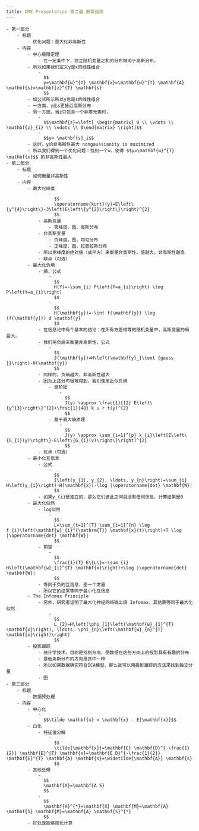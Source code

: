 ```yaml
---
title: DME Presentation 第二遍 删繁就简
---
```


	- 第一部分
		- 标题
			- 优化问题：最大化非高斯性
		- 内容
			- 中心极限定理
				- 在一定条件下，独立随机变量之和的分布倾向于高斯分布。
			- 所以如果我们定义y是x的线性组合
				-
				  $$
				  y=\mathbf{w}^{T} \mathbf{x}=\mathbf{w}^{T} \mathbf{A} \mathbf{s}=\mathbf{z}^{T} \mathbf{s}
				  $$
			- 如公式所示所以y也是s的线性组合
			- 一方面，y比s更接近高斯分布
			- 另一方面，当z只包含一个非零元素时，
				-
				  $$\mathbf{z}=\left[ \begin{matrix} 0 \\ \vdots \\ \mathbf{z}_{i} \\ \vdots \\ 0\end{matrix} \right]$$
				-
				  $$y= \mathbf{s}_i$$
			- 这时，y的非高斯性最大 nongaussianity is maximized
			- 所以我们得到一个优化问题：找到一个w，使得 $$y=\mathbf{w}^{T} \mathbf{x}$$ 的非高斯性最大
	- 第二部分
		- 标题
			- 如何衡量非高斯性
		- 内容
			- 最大化峰度
					-
					  $$
					  \operatorname{kurt}(y)=E\left\{y^{4}\right\}-3\left(E\left\{y^{2}\right\}\right)^{2}
					  $$
				- 高斯变量
					- 零峰度，图，高斯分布
				- 非高斯变量
					- 负峰度，图，均匀分布
					- 正峰度，图，拉普拉斯分布
				- 所以用峰度的绝对值（或平方）来衡量非高斯性，值越大，非高斯性越高
				- 缺点（可选）
			- 最大化负熵
				- 熵，公式
					-
					  $$
					  H(Y)=-\sum_{i} P\left(Y=a_{i}\right) \log P\left(Y=a_{i}\right)
					  $$
					-
					  $$
					  H(\mathbf{y})=-\int f(\mathbf{y}) \log (f(\mathbf{y})) d \mathbf{y}
					  $$
				- 在信息论中有个基本的结论：在所有方差相等的随机变量中，高斯变量的熵最大。
				- 我们用负熵来衡量非高斯性，公式
					-
					  $$
					  J(\mathbf{y})=H\left(\mathbf{y}_{\text {gauss }}\right)-H(\mathbf{y})
					  $$
				- 同样的，负熵越大，非高斯性越大
				- 因为上述分布很难得到，我们使用近似负熵
					- 高阶矩
						-
						  $$
						  J(y) \approx \frac{1}{12} E\left\{y^{3}\right\}^{2}+\frac{1}{48} k u r t(y)^{2}
						  $$
					- 基于最大熵原理
						-
						  $$
						  J(y) \approx \sum_{i=1}^{p} k_{i}\left[E\left\{G_{i}(y)\right\}-E\left\{G_{i}(v)\right\}\right]^{2}
						  $$
				- 优点（可选）
			- 最小化互信息
				- 公式
					-
					  $$
					  I\left(y_{1}, y_{2}, \ldots, y_{n}\right)=\sum_{i} H\left(y_{i}\right)-H(\mathbf{x})-\log |\operatorname{det} \mathbf{W}|
					  $$
				- 如果y_{i}是独立的，那么它们彼此之间就没有任何信息，计算结果是0
			- 最大化似然
				- log似然
					-
					  $$
					  L=\sum_{t=1}^{T} \sum_{i=1}^{n} \log f_{i}\left(\mathbf{w}_{i}^{\mathrm{T}} \mathbf{x}(t)\right)+T \log |\operatorname{det} \mathbf{W}|
					  $$
				- 期望
					-
					  $$
					  \frac{1}{T} E\{L\}=-\sum_{i} H\left(\mathbf{w}_{i}^{T} \mathbf{x}\right)+\log |\operatorname{det} \mathbf{W}|
					  $$
				- 等同于负的互信息，差一个常量
				- 所以它的结果等同于最小化互信息
			- The Infomax Principle
				- 另外，研究者证明了最大化神经网络输出熵 Infomax，其结果等同于最大化似然
					-
					  $$
					  L_{2}=H\left(\phi_{1}\left(\mathbf{w}_{1}^{T} \mathbf{x}\right), \ldots, \phi_{n}\left(\mathbf{w}_{n}^{T} \mathbf{x}\right)\right)
					  $$
			- 投影跟踪
				- 统计学技术，目的是找到方向，使数据在这些方向上的投影具有有趣的分布
				- 最低高斯分布的方向是其中一种
				- 所以如果数据确实符合ICA模型，那么就可以用投影跟踪的方法来找到独立分量
				- 图
	- 第三部分
		- 标题
			- 数据预处理
		- 内容
			- 中心化
				-
				  $$\tilde \mathbf{x} = \mathbf{x} - E[\mathbf{x}]$$
			- 白化
				- 特征值分解
					-
					  $$
					  \tilde{\mathbf{x}}=\mathbf{E} \mathbf{D}^{-\frac{1}{2}} \mathbf{E}^{T} \mathbf{x}=\mathbf{E D}^{-\frac{1}{2}} \mathbf{E}^{T} \mathbf{A} \mathbf{s}=\widetilde{\mathbf{A}} \mathbf{s}
					  $$
			- 其他处理
				-
				  $$
				  \mathbf{X}=\mathbf{A S}
				  $$
				-
				  $$
				  \mathbf{X}^{*}=\mathbf{X} \mathbf{M}=\mathbf{A} \mathbf{S} \mathbf{M}=\mathbf{A} \mathbf{S}^{*}
				  $$
			- 好处是能够简化计算